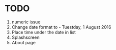 # TODO

 1. numeric issue
 2. Change date format to - Tuestday, 1 August 2016
 3. Place time under the date in list
 4. Splashscreen
 5. About page